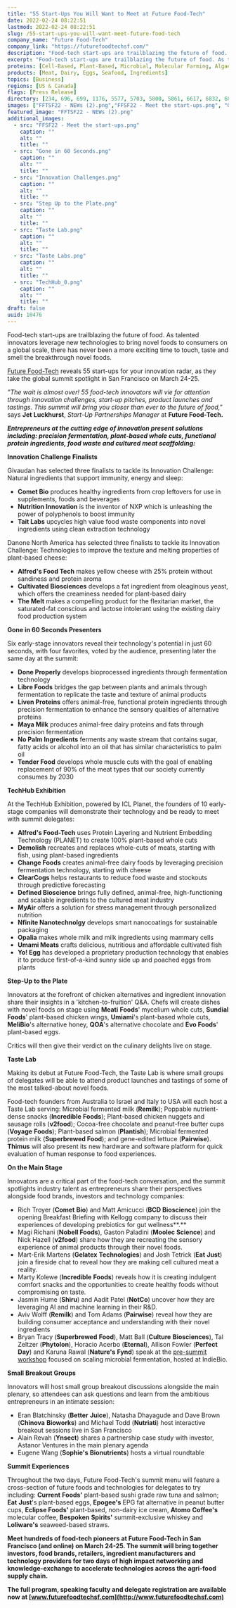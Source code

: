 ```yaml
---
title: "55 Start-Ups You Will Want to Meet at Future Food-Tech"
date: 2022-02-24 08:22:51
lastmod: 2022-02-24 08:22:51
slug: /55-start-ups-you-will-want-meet-future-food-tech
company_name: "Future Food-Tech"
company_link: "https://futurefoodtechsf.com/"
description: "Food-tech start-ups are trailblazing the future of food. As talented innovators leverage new technologies to bring novel foods to consumers on a global scale, there has never been a more exciting time to touch, taste and smell the breakthrough novel foods.Future Food-Tech reveals 55 start-ups for your innovation radar, as they take the global summit spotlight in San Francisco on March 24-25."
excerpt: "Food-tech start-ups are trailblazing the future of food. As talented innovators leverage new technologies to bring novel foods to consumers on a global scale, there has never been a more exciting time to touch, taste and smell the breakthrough novel foods.Future Food-Tech reveals 55 start-ups for your innovation radar, as they take the global summit spotlight in San Francisco on March 24-25."
proteins: [Cell-Based, Plant-Based, Microbial, Molecular Farming, Algae, Fungi]
products: [Meat, Dairy, Eggs, Seafood, Ingredients]
topics: [Business]
regions: [US & Canada]
flags: [Press Release]
directory: [234, 696, 699, 1176, 5577, 5703, 5800, 5861, 6617, 6832, 6885, 7174, 7627, 7705, 7933, 8332, 8333, 8981, 9366, 9408, 10453, 10454]
images: ["FFTSF22 - NEWs (2).png","FFSF22 - Meet the start-ups.png", "Gone in 60 Seconds.png", "Innovation Challenges.png", "Step Up to the Plate.png", "Taste Lab.png", "Taste Labs.png", "TechHub_0.png"]
featured_image: "FFTSF22 - NEWs (2).png"
additional_images:
  - src: "FFSF22 - Meet the start-ups.png"
    caption: ""
    alt: ""
    title: ""
  - src: "Gone in 60 Seconds.png"
    caption: ""
    alt: ""
    title: ""
  - src: "Innovation Challenges.png"
    caption: ""
    alt: ""
    title: ""
  - src: "Step Up to the Plate.png"
    caption: ""
    alt: ""
    title: ""
  - src: "Taste Lab.png"
    caption: ""
    alt: ""
    title: ""
  - src: "Taste Labs.png"
    caption: ""
    alt: ""
    title: ""
  - src: "TechHub_0.png"
    caption: ""
    alt: ""
    title: ""
draft: false
uuid: 10476
---
```

Food-tech start-ups are trailblazing the future of food. As talented
innovators leverage new technologies to bring novel foods to consumers
on a global scale, there has never been a more exciting time to touch,
taste and smell the breakthrough novel foods.

[Future Food-Tech](https://futurefoodtechsf.com/) reveals 55 start-ups
for your innovation radar, as they take the global summit spotlight in
San Francisco on March 24-25.

*"The wait is almost over! 55 food-tech innovators will vie for
attention through innovation challenges, start-up pitches, product
launches and tastings. This summit will bring you closer than ever to
the future of food,"* says **Jet** **Luckhurst**, *Start-Up Partnerships
Manager* at **Future Food-Tech.**

***Entrepreneurs at the cutting edge of innovation present solutions
including: precision fermentation, plant-based whole cuts, functional
protein ingredients, food waste and cultured meat scaffolding:***

**Innovation Challenge Finalists**

Givaudan has selected three finalists to tackle its Innovation
Challenge: Natural ingredients that support immunity, energy and sleep:

-   **Comet Bio** produces healthy ingredients from crop leftovers for
    use in supplements, foods and beverages
-   **Nutrition Innovation** is the inventor of NXP which is unleashing
    the power of polyphenols to boost immunity
-   **Tait Labs** upcycles high value food waste components into novel
    ingredients using clean extraction technology

Danone North America has selected three finalists to tackle its
Innovation Challenge: Technologies to improve the texture and melting
properties of plant-based cheese:

-   **Alfred's Food Tech** makes yellow cheese with 25% protein without
    sandiness and protein aroma
-   **Cultivated Biosciences** develops a fat ingredient from oleaginous
    yeast, which offers the creaminess needed for plant-based dairy
-   **The Melt** makes a compelling product for the flexitarian market,
    the saturated-fat conscious and lactose intolerant using the
    existing dairy food production system

**Gone in 60 Seconds Presenters**

Six early-stage innovators reveal their technology's potential in just
60 seconds, with four favorites, voted by the audience, presenting later
the same day at the summit:

-   **Done Properly** develops bioprocessed ingredients through
    fermentation technology
-   **Libre Foods** bridges the gap between plants and animals through
    fermentation to replicate the taste and texture of animal products
-   **Liven Proteins** offers animal-free, functional protein
    ingredients through precision fermentation to enhance the sensory
    qualities of alternative proteins
-   **Maya Milk** produces animal-free dairy proteins and fats through
    precision fermentation
-   **No Palm Ingredients** ferments any waste stream that contains
    sugar, fatty acids or alcohol into an oil that has similar
    characteristics to palm oil
-   **Tender Food** develops whole muscle cuts with the goal of enabling
    replacement of 90% of the meat types that our society currently
    consumes by 2030

**TechHub Exhibition**

At the TechHub Exhibition, powered by ICL Planet, the founders of 10
early-stage companies will demonstrate their technology and be ready to
meet with summit delegates:

-   **Alfred's Food-Tech** uses Protein Layering and Nutrient Embedding
    Technology (PLANET) to create 100% plant-based whole cuts
-   **Demolish** recreates and replaces whole-cuts of meats, starting
    with fish, using plant-based ingredients
-   **Change Foods** creates animal-free dairy foods by leveraging
    precision fermentation technology, starting with cheese
-   **ClearCogs** helps restaurants to reduce food waste and stockouts
    through predictive forecasting
-   **Defined Bioscience** brings fully defined, animal-free,
    high-functioning and scalable ingredients to the cultured meat
    industry
-   **MyAir** offers a solution for stress management through
    personalized nutrition
-   **Nfinite Nanotechnolgy** develops smart nanocoatings for
    sustainable packaging
-   **Opalia** makes whole milk and milk ingredients using mammary cells
-   **Umami Meats** crafts delicious, nutritious and affordable
    cultivated fish
-   **Yo! Egg** has developed a proprietary production technology that
    enables it to produce first-of-a-kind sunny side up and poached eggs
    from plants

**Step-Up to the Plate**

Innovators at the forefront of chicken alternatives and ingredient
innovation share their insights in a 'kitchen-to-fruition' Q&A. Chefs
will create dishes with novel foods on stage using **Meati** **Foods**'
mycelium whole cuts, **Sundial** **Foods**' plant-based chicken wings,
**Umiami**'s plant-based whole cuts, **MeliBio**'s alternative honey,
**QOA**'s alternative chocolate and **Evo Foods**' plant-based eggs.

Critics will then give their verdict on the culinary delights live on
stage.

**Taste Lab**

Making its debut at Future Food-Tech, the Taste Lab is where small
groups of delegates will be able to attend product launches and tastings
of some of the most talked-about novel foods.

Food-tech founders from Australia to Israel and Italy to USA will each
host a Taste Lab serving: Microbial fermented milk (**Remilk**);
Poppable nutrient-dense snacks (**Incredible** **Foods**); Plant-based
chicken nuggets and sausage rolls (**v2food**); Cocoa-free chocolate and
peanut-free butter cups (**Voyage** **Foods**); Plant-based salmon
(**Plantish**); Microbial fermented protein milk (**Superbrewed Food**);
and gene-edited lettuce (**Pairwise**). **Thimus** will also present its
new hardware and software platform for quick evaluation of human
response to food experiences.

**On the Main Stage**

Innovators are a critical part of the food-tech conversation, and the
summit spotlights industry talent as entrepreneurs share their
perspectives alongside food brands, investors and technology companies:

-   Rich Troyer (**Comet** **Bio**) and Matt Amicucci (**BCD
    Bioscience**) join the opening Breakfast Briefing with Kellogg
    company to discuss their experiences of developing prebiotics for
    gut wellness**.**
-   Magi Richani (**Nobell Foods**), Gaston Paladini (**Moolec
    Science**) and Nick Hazell (**v2food**) share how they are
    recreating the sensory experience of animal products through their
    novel foods.
-   Mart-Erik Martens (**Gelatex** **Technologies**) and Josh Tetrick
    (**Eat** **Just**) join a fireside chat to reveal how they are
    making cell cultured meat a reality.
-   Marty Kolewe (**Incredible** **Foods**) reveals how it is creating
    indulgent comfort snacks and the opportunities to create healthy
    foods without compromising on taste.
-   Jasmin Hume (**Shiru**) and Aadit Patel (**NotCo**) uncover how they
    are leveraging AI and machine learning in their R&D.
-   Aviv Wolff (**Remilk**) and Tom Adams (**Pairwise**) reveal how they
    are building consumer acceptance and understanding with their novel
    ingredients
-   Bryan Tracy (**Superbrewed** **Food**), Matt Ball (**Culture**
    **Biosciences**), Tal Zeltzer (**Phytolon**), Horacio Acerbo
    (**Eternal**), Allison Fowler (**Perfect** **Day**) and Karuna Rawal
    (**Nature's** **Fynd**) speak at the [pre-summit
    workshop](https://futurefoodtechsf.com/scaling-microbial-fermentation-workshop/)
    focused on scaling microbial fermentation, hosted at IndieBio.

**Small Breakout Groups**

Innovators will host small group breakout discussions alongside the main
plenary, so attendees can ask questions and learn from the ambitious
entrepreneurs in an intimate session:

-   Eran Blatchinsky (**Better** **Juice**), Natasha Dhayagude and Dave
    Brown (**Chinova** **Bioworks**) and Michael Todd (**Nutriati**)
    host interactive breakout sessions live in San Francisco
-   Alain Revah (**Ynsect**) shares a partnership case study with
    investor, Astanor Ventures in the main plenary agenda
-   Eugene Wang (**Sophie's** **Bionutrients**) hosts a virtual
    roundtable

**Summit Experiences**

Throughout the two days, Future Food-Tech's summit menu will feature a
cross-section of future foods and technologies for delegates to try
including: **Current** **Foods'** plant-based sushi grade raw tuna and
salmon; **Eat** **Just**'s plant-based eggs, **Epogee's** EPG fat
alternative in peanut butter cups, **Eclipse Foods'** plant-based,
non-dairy ice cream, **Atomo** **Coffee's** molecular coffee,
**Bespoken** **Spirits'** summit-exclusive whiskey and **Loliware's**
seaweed-based straws.

**Meet hundreds of food-tech pioneers at Future Food-Tech in San
Francisco (and online) on March 24-25. The summit will bring together
investors, food brands, retailers, ingredient manufacturers and
technology providers for two days of high impact networking and
knowledge-exchange to accelerate technologies across the agri-food
supply chain.**

**The full program, speaking faculty and delegate registration are
available now at
[www.futurefoodtechsf.com](http://www.futurefoodtechsf.com)**

